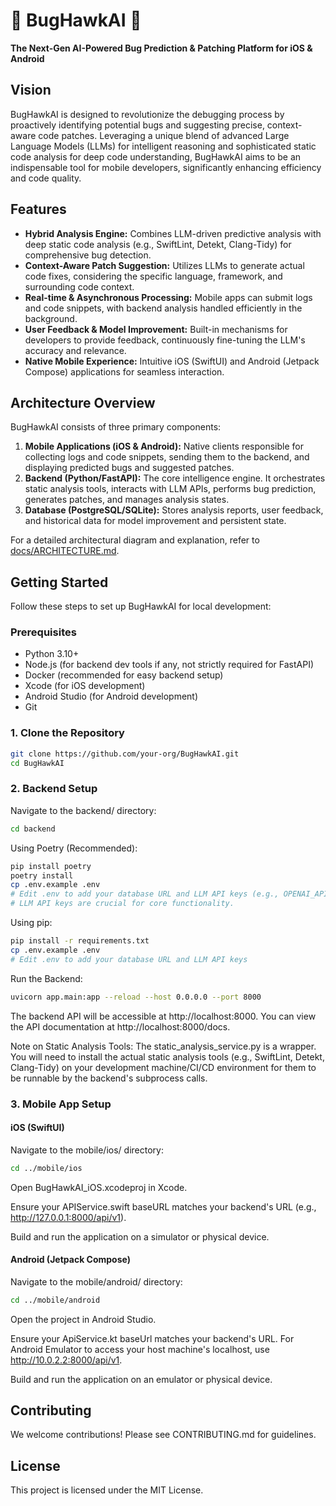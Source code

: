 # 🐞 BugHawkAI 🦅

**The Next-Gen AI-Powered Bug Prediction & Patching Platform for iOS & Android**

## Vision

BugHawkAI is designed to revolutionize the debugging process by proactively identifying potential bugs and suggesting precise, context-aware code patches. Leveraging a unique blend of advanced Large Language Models (LLMs) for intelligent reasoning and sophisticated static code analysis for deep code understanding, BugHawkAI aims to be an indispensable tool for mobile developers, significantly enhancing efficiency and code quality.

## Features

* **Hybrid Analysis Engine:** Combines LLM-driven predictive analysis with deep static code analysis (e.g., SwiftLint, Detekt, Clang-Tidy) for comprehensive bug detection.
* **Context-Aware Patch Suggestion:** Utilizes LLMs to generate actual code fixes, considering the specific language, framework, and surrounding code context.
* **Real-time & Asynchronous Processing:** Mobile apps can submit logs and code snippets, with backend analysis handled efficiently in the background.
* **User Feedback & Model Improvement:** Built-in mechanisms for developers to provide feedback, continuously fine-tuning the LLM's accuracy and relevance.
* **Native Mobile Experience:** Intuitive iOS (SwiftUI) and Android (Jetpack Compose) applications for seamless interaction.

## Architecture Overview

BugHawkAI consists of three primary components:

1.  **Mobile Applications (iOS & Android):** Native clients responsible for collecting logs and code snippets, sending them to the backend, and displaying predicted bugs and suggested patches.
2.  **Backend (Python/FastAPI):** The core intelligence engine. It orchestrates static analysis tools, interacts with LLM APIs, performs bug prediction, generates patches, and manages analysis states.
3.  **Database (PostgreSQL/SQLite):** Stores analysis reports, user feedback, and historical data for model improvement and persistent state.

For a detailed architectural diagram and explanation, refer to [docs/ARCHITECTURE.md](docs/ARCHITECTURE.md).


## Getting Started

Follow these steps to set up BugHawkAI for local development:

### Prerequisites

* Python 3.10+
* Node.js (for backend dev tools if any, not strictly required for FastAPI)
* Docker (recommended for easy backend setup)
* Xcode (for iOS development)
* Android Studio (for Android development)
* Git

### 1. Clone the Repository

```bash
git clone https://github.com/your-org/BugHawkAI.git
cd BugHawkAI
```

### 2. Backend Setup

Navigate to the backend/ directory:

```bash
cd backend
```

Using Poetry (Recommended):

```bash
pip install poetry
poetry install
cp .env.example .env
# Edit .env to add your database URL and LLM API keys (e.g., OPENAI_API_KEY)
# LLM API keys are crucial for core functionality.
```

Using pip:

```bash
pip install -r requirements.txt
cp .env.example .env
# Edit .env to add your database URL and LLM API keys
```

Run the Backend:

```bash
uvicorn app.main:app --reload --host 0.0.0.0 --port 8000
```

The backend API will be accessible at http://localhost:8000. You can view the API documentation at http://localhost:8000/docs.

Note on Static Analysis Tools:
The static_analysis_service.py is a wrapper. You will need to install the actual static analysis tools (e.g., SwiftLint, Detekt, Clang-Tidy) on your development machine/CI/CD environment for them to be runnable by the backend's subprocess calls.

### 3. Mobile App Setup

#### iOS (SwiftUI)

Navigate to the mobile/ios/ directory:

```bash
cd ../mobile/ios
```

Open BugHawkAI_iOS.xcodeproj in Xcode.

Ensure your APIService.swift baseURL matches your backend's URL (e.g., http://127.0.0.1:8000/api/v1).

Build and run the application on a simulator or physical device.

#### Android (Jetpack Compose)

Navigate to the mobile/android/ directory:

```bash
cd ../mobile/android
```

Open the project in Android Studio.

Ensure your ApiService.kt baseUrl matches your backend's URL. For Android Emulator to access your host machine's localhost, use http://10.0.2.2:8000/api/v1.

Build and run the application on an emulator or physical device.

## Contributing

We welcome contributions! Please see CONTRIBUTING.md for guidelines.

## License

This project is licensed under the MIT License.
